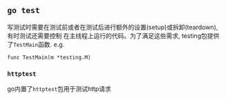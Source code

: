 ## `go test`
写测试时需要在测试前或者在测试后进行额外的设置(setup)或拆卸(teardown), 有时测试还需要控制
在主线程上运行的代码。为了满足这些需求, testing包提供了`TestMain`函数. e.g.
```
func TestMain(m *testing.M)
```

### `httptest`
go内置了`httptest`包用于测试http请求